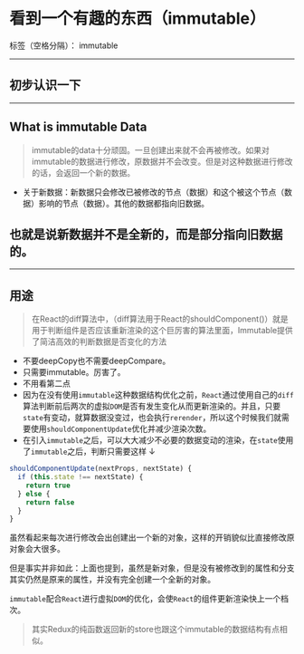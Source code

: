 ﻿# 看到一个有趣的东西（immutable）

标签（空格分隔）： immutable

---
## 初步认识一下
---

## What is immutable Data
> immutable的data十分顽固。一旦创建出来就不会再被修改。如果对immutable的数据进行修改，原数据并不会改变。但是对这种数据进行修改的话，会返回一个新的数据。

- 关于新数据：新数据只会修改已被修改的节点（数据）和这个被这个节点（数据）影响的节点（数据）。其他的数据都指向旧数据。

## 也就是说新数据并不是全新的，而是部分指向旧数据的。

---
## 用途

> 在React的diff算法中，（diff算法用于React的shouldComponent()）就是用于判断组件是否应该重新渲染的这个巨厉害的算法里面，Immutable提供了简洁高效的判断数据是否变化的方法

- 不要deepCopy也不需要deepCompare。
- 只需要immutable。厉害了。
- 不用看第二点
- 因为在没有使用`immutable`这种数据结构优化之前，`React`通过使用自己的`diff`算法判断前后两次的虚拟`DOM`是否有发生变化从而更新渲染的。并且，只要`state`有变动，就算数据没变过，也会执行`rerender`，所以这个时候我们就需要使用`shouldComponentUpdate`优化并减少渲染次数。
- 在引入`immutable`之后，可以大大减少不必要的数据变动的渲染，在`state`使用了`immutable`之后，判断只需要这样 ↓

``` JavaScript
shouldComponentUpdate(nextProps, nextState) {
  if (this.state !== nextState) {
    return true
  } else {
    return false
  }
}
```

虽然看起来每次进行修改会出创建出一个新的对象，这样的开销貌似比直接修改原对象会大很多。

但是事实并非如此：上面也提到，虽然是新对象，但是没有被修改到的属性和分支其实仍然是原来的属性，并没有完全创建一个全新的对象。

`immutable`配合`React`进行虚拟`DOM`的优化，会使`React`的组件更新渲染快上一个档次。


> 其实Redux的纯函数返回新的store也跟这个immutable的数据结构有点相似。

